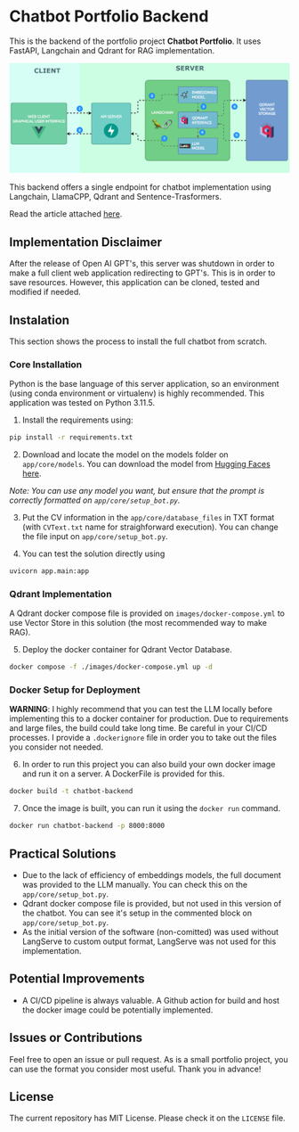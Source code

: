 # Chatbot Portfolio Backend
This is the backend of the portfolio project **Chatbot Portfolio**. It uses FastAPI, Langchain and Qdrant for RAG implementation.

<p align="center">
  <img src="assets/chart.gif" alt="Chart Portafolio Data flow GIF">
</p>

This backend offers a single endpoint for chatbot implementation using Langchain, LlamaCPP, Qdrant and Sentence-Trasformers.

Read the article attached [here](#).

## Implementation Disclaimer
After the release of Open AI GPT's, this server was shutdown in order to make a full client web application redirecting to GPT's. This is in order to save resources. However, this application can be cloned, tested and modified if needed.

## Instalation
This section shows the process to install the full chatbot from scratch.

### Core Installation
Python is the base language of this server application, so an environment (using conda environment or virtualenv) is highly recommended. This application was tested on Python 3.11.5.

1. Install the requirements using: 
```bash
pip install -r requirements.txt
 ```
2. Download and locate the model on the models folder on `app/core/models`. You can download the model from [Hugging Faces here](https://huggingface.co/TheBloke/SynthIA-7B-v2.0-GGUF/blob/main/synthia-7b-v2.0.Q2_K.gguf).

*Note: You can use any model you want, but ensure that the prompt is correctly formatted on `app/core/setup_bot.py`.*

3. Put the CV information in the `app/core/database_files` in TXT format (with `CVText.txt` name for straighforward execution). You can change the file input on `app/core/setup_bot.py`.

4. You can test the solution directly using
```bash
uvicorn app.main:app
```

### Qdrant Implementation
A Qdrant docker compose file is provided on `images/docker-compose.yml` to use Vector Store in this solution (the most recommended way to make RAG).

5. Deploy the docker container for Qdrant Vector Database.
```bash
docker compose -f ./images/docker-compose.yml up -d
```

### Docker Setup for Deployment
**WARNING**: I highly recommend that you can test the LLM locally before implementing this to a docker container for production. Due to requirements and large files, the build could take long time. Be careful in your CI/CD processes.
I provide a `.dockerignore` file in order you to take out the files you consider not needed.

6. In order to run this project you can also build your own docker image and run it on a server. A DockerFile is provided for this.
```bash
docker build -t chatbot-backend
``` 

7. Once the image is built, you can run it using the `docker run` command.
```bash
docker run chatbot-backend -p 8000:8000
```

## Practical Solutions
- Due to the lack of efficiency of embeddings models, the full document was provided to the LLM manually. You can check this on the `app/core/setup_bot.py`.
- Qdrant docker compose file is provided, but not used in this version of the chatbot. You can see it's setup in the commented block on `app/core/setup_bot.py`.
- As the initial version of the software (non-comitted) was used without LangServe to custom output format, LangServe was not used for this implementation.

## Potential Improvements
- A CI/CD pipeline is always valuable. A Github action for build and host the docker image could be potentially implemented.

## Issues or Contributions
Feel free to open an issue or pull request. As is a small portfolio project, you can use the format you consider most useful. Thank you in advance!

## License
The current repository has MIT License. Please check it on the `LICENSE` file.

